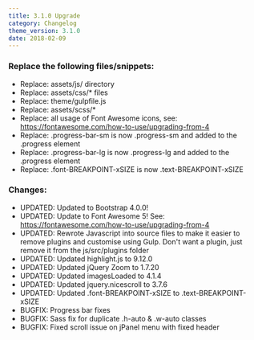 ```yaml
---
title: 3.1.0 Upgrade
category: Changelog
theme_version: 3.1.0
date: 2018-02-09
---
```


### Replace the following files/snippets:

- Replace: assets/js/ directory
- Replace: assets/css/* files
- Replace: theme/gulpfile.js
- Replace: assets/scss/*
- Replace: all usage of Font Awesome icons, see: https://fontawesome.com/how-to-use/upgrading-from-4
- Replace: .progress-bar-sm is now .progress-sm and added to the .progress element
- Replace: .progress-bar-lg is now .progress-lg and added to the .progress element
- Replace: .font-BREAKPOINT-xSIZE is now .text-BREAKPOINT-xSIZE
  
### Changes:

- UPDATED: Updated to Bootstrap 4.0.0! 
- UPDATED: Update to Font Awesome 5! See: https://fontawesome.com/how-to-use/upgrading-from-4
- UPDATED: Rewrote Javascript into source files to make it easier to remove plugins and customise using Gulp. Don't want a plugin, just remove it from the js/src/plugins folder
- UPDATED: Updated highlight.js to 9.12.0
- UPDATED: Updated jQuery Zoom to 1.7.20
- UPDATED: Updated imagesLoaded to 4.1.4
- UPDATED: Updated jquery.nicescroll to 3.7.6
- UPDATED: Updated .font-BREAKPOINT-xSIZE to .text-BREAKPOINT-xSIZE
- BUGFIX: Progress bar fixes
- BUGFIX: Sass fix for duplicate .h-auto & .w-auto classes
- BUGFIX: Fixed scroll issue on jPanel menu with fixed header
